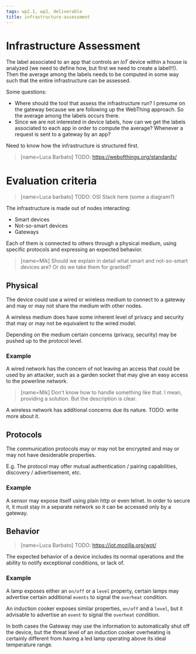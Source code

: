 ```yaml
---
tags: wp2.1, wp2, deliverable
title: infrastructure-assessment
---
```


# Infrastructure Assessment

The label associated to an app that controls an *IoT* device within a house is analyzed (we need to define how, but first we need to create a label!!!). Then the average among the labels needs to be computed in some way such that the entire infrastructure can be assessed.

Some questions: 

* Where should the tool that assess the infrastructure run? I presume on the gateway because we are following up the WebThing approach. So the average among the labels occurs there. 
* Since we are not interested in device labels, how can we get the labels associated to each app in order to compute the average? Whenever a request is sent to a gateway by an app?

Need to know how the infrastructure is structured first.

> [name=Luca Barbato] TODO: https://webofthings.org/standards/



# Evaluation criteria

> [name=Luca barbato] TODO: OSI Stack here (some a diagram?)

The infrastructure is made out of nodes interacting:
- Smart devices
- Not-so-smart devices
- Gateways

Each of them is connected to others through a physical medium, using specific protocols and expressing an expected behavior.

> [name=Mik] Should we explain in detail what smart and not-so-smart devices are? Or do we take them for granted?

## Physical
The device could use a wired or wireless medium to connect to a gateway and may or may not share the medium with other nodes.

A wireless medium does have some inherent level of privacy and security that may or may not be equivalent to the wired model.

Depending on the medium certain concerns (privacy, security) may be pushed up to the protocol level.

### Example

A wired network has the concern of not leaving an access that could be used by an attacker, such as a garden socket that may give an easy access to the powerline network.

> [name=Mik] Don't know how to handle something like that. I mean, providing a solution. But the description is clear.

A wireless network has additional concerns due its nature. TODO: write more about it.

## Protocols
The communication protocols may or may not be encrypted and may or may not have desiderable properties.

E.g. The protocol may offer mutual authentication / pairing capabilities, discovery / advertisement, etc.

### Example

A sensor may expose itself using plain http or even telnet. In order to secure it, it must stay in a separate network so it can be accessed only by a gateway.

## Behavior

> [name=Luca Barbato] TODO: https://iot.mozilla.org/wot/ 

The expected behavior of a device includes its normal operations and the ability to notify exceptional conditions, or lack of.

### Example

A lamp exposes either an `on/off` or a `level` property, certain lamps may advertise certain additional `events` to signal the `overheat` condition. 

An induction cooker exposes similar properties, `on/off` and a `level`, but it advisable to advertise an `event` to signal the `overheat` condition.

In both cases the Gateway may use the information to automatically shut off the device, but the threat level of an induction cooker overheating is certainly different from having a led lamp operating above its ideal temperature range.